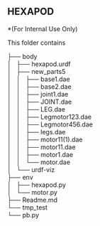 ## HEXAPOD

*(For Internal Use Only)

This folder contains

├── body  
│   ├── hexapod.urdf  
│   ├── new_parts5  
│   │   ├── base1.dae  
│   │   ├── base2.dae  
│   │   ├── joint1.dae  
│   │   ├── JOINT.dae  
│   │   ├── LEG.dae  
│   │   ├── Legmotor123.dae  
│   │   ├── Legmotor456.dae  
│   │   ├── legs.dae  
│   │   ├── motor11(1).dae  
│   │   ├── motor11.dae  
│   │   ├── motor1.dae  
│   │   └── motor.dae  
│   └── urdf-viz  
├── env  
│   ├── hexapod.py  
│   └── motor.py  
├── Readme.md  
└── tmp_test  
    └── pb.py  




